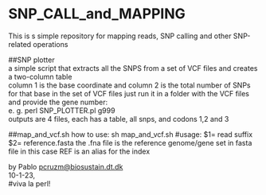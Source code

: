 # SNP_CALL_and_MAPPING
This is s simple repository for mapping reads, SNP calling and other SNP-related operations

##SNP plotter                                                                                                    
a simple script that extracts all the SNPS from a set of VCF files and creates a two-column table              
column 1 is the base coordinate and column 2 is the total number of SNPs for that base in the set of VCF files 
just run it in a folder with the VCF files and provide the gene number:                                        
 e. g. perl SNP_PLOTTER.pl g999                                                                                
outputs are 4 files, each has a table, all snps, and codons 1,2 and 3                                          

##map_and_vcf.sh
how to use: sh map_and_vcf.sh #usage: $1= read suffix $2= reference.fasta
the .fna file is the reference genome/gene set in fasta file in this case REF is an alias for the index


by Pablo pcruzm@biosustain.dt.dk                                                                               
10-1-23,                                                                                                       
#viva la perl!  
